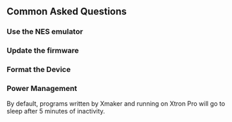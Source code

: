 ## Common Asked Questions

### Use the NES emulator


### Update the firmware


### Format the Device


### Power Management
By default, programs written by Xmaker and running on Xtron Pro will go to sleep after 5 minutes of inactivity.
